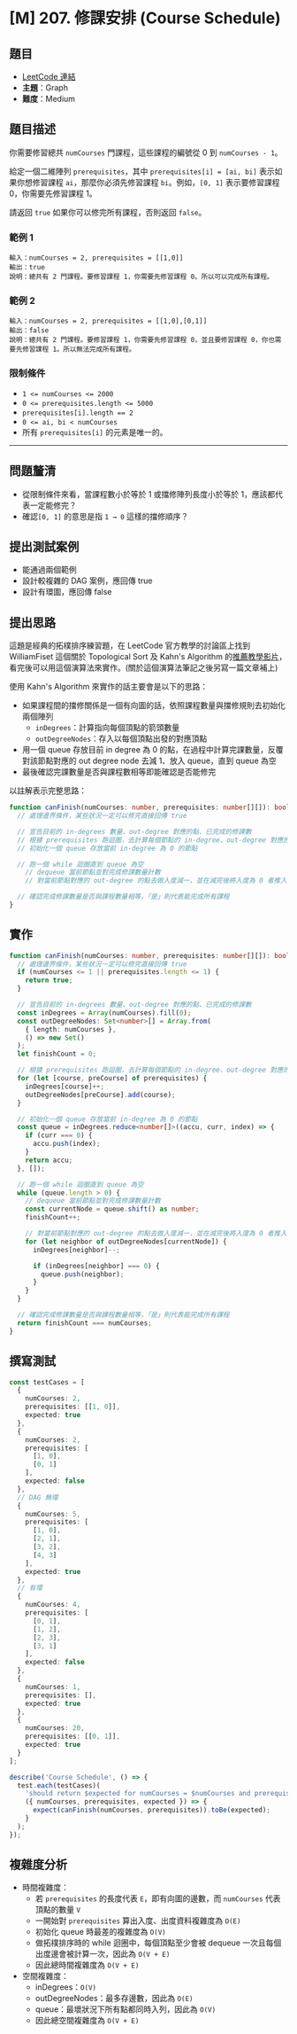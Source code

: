 # [M] 207. 修課安排 (Course Schedule)

## 題目

- [LeetCode 連結](https://leetcode.com/problems/course-schedule)
- **主題**：Graph
- **難度**：Medium

## 題目描述

你需要修習總共 `numCourses` 門課程，這些課程的編號從 0 到 `numCourses - 1`。

給定一個二維陣列 `prerequisites`，其中 `prerequisites[i] = [ai, bi]` 表示如果你想修習課程 `ai`，那麼你必須先修習課程 `bi`。例如，`[0, 1]` 表示要修習課程 0，你需要先修習課程 1。

請返回 `true` 如果你可以修完所有課程，否則返回 `false`。

### 範例 1

```plain
輸入：numCourses = 2, prerequisites = [[1,0]]
輸出：true
說明：總共有 2 門課程。要修習課程 1，你需要先修習課程 0。所以可以完成所有課程。
```

### 範例 2

```plain
輸入：numCourses = 2, prerequisites = [[1,0],[0,1]]
輸出：false
說明：總共有 2 門課程。要修習課程 1，你需要先修習課程 0，並且要修習課程 0，你也需要先修習課程 1。所以無法完成所有課程。
```

### 限制條件

- `1 <= numCourses <= 2000`
- `0 <= prerequisites.length <= 5000`
- `prerequisites[i].length == 2`
- `0 <= ai, bi < numCourses`
- 所有 `prerequisites[i]` 的元素是唯一的。

---

## 問題釐清

- 從限制條件來看，當課程數小於等於 1 或擋修陣列長度小於等於 1，應該都代表一定能修完？
- 確認`[0, 1]` 的意思是指 `1 → 0` 這樣的擋修順序？

## 提出測試案例

- 能通過兩個範例
- 設計較複雜的 DAG 案例，應回傳 true
- 設計有環圖，應回傳 false

## 提出思路

這題是經典的拓樸排序練習題，在 LeetCode 官方教學的討論區上找到 WilliamFiset 這個關於 Topological Sort 及 Kahn's Algorithm 的[推薦教學影片](https://www.youtube.com/watch?v=cIBFEhD77b4)，看完後可以用這個演算法來實作。(關於這個演算法筆記之後另寫一篇文章補上)

使用 Kahn's Algorithm 來實作的話主要會是以下的思路：

- 如果課程間的擋修關係是一個有向圖的話，依照課程數量與擋修規則去初始化兩個陣列
  - `inDegrees`：計算指向每個頂點的箭頭數量
  - `outDegreeNodes`：存入以每個頂點出發的對應頂點
- 用一個 queue 存放目前 in degree 為 0 的點，在過程中計算完課數量，反覆對該節點對應的 out degree node 去減 1、放入 queue，直到 queue 為空
- 最後確認完課數量是否與課程數相等即能確認是否能修完

以註解表示完整思路：

```ts
function canFinish(numCourses: number, prerequisites: number[][]): boolean {
  // 處理邊界條件，某些狀況一定可以修完直接回傳 true

  // 宣告目前的 in-degrees 數量、out-degree 對應的點、已完成的修課數
  // 根據 prerequisites 跑迴圈，去計算每個節點的 in-degree、out-degree 對應的點
  // 初始化一個 queue 存放當前 in-degree 為 0 的節點

  // 跑一個 while 迴圈直到 queue 為空
    // dequeue 當前節點並對完成修課數量計數
    // 對當前節點對應的 out-degree 的點去做入度減一，並在減完後將入度為 0 者推入 queue 中

  // 確認完成修課數量是否與課程數量相等，「是」則代表能完成所有課程
}
```

## 實作

```ts
function canFinish(numCourses: number, prerequisites: number[][]): boolean {
  // 處理邊界條件，某些狀況一定可以修完直接回傳 true
  if (numCourses <= 1 || prerequisites.length <= 1) {
    return true;
  }

  // 宣告目前的 in-degrees 數量、out-degree 對應的點、已完成的修課數
  const inDegrees = Array(numCourses).fill(0);
  const outDegreeNodes: Set<number>[] = Array.from(
    { length: numCourses },
    () => new Set()
  );
  let finishCount = 0;

  // 根據 prerequisites 跑迴圈，去計算每個節點的 in-degree、out-degree 對應的點
  for (let [course, preCourse] of prerequisites) {
    inDegrees[course]++;
    outDegreeNodes[preCourse].add(course);
  }

  // 初始化一個 queue 存放當前 in-degree 為 0 的節點
  const queue = inDegrees.reduce<number[]>((accu, curr, index) => {
    if (curr === 0) {
      accu.push(index);
    }
    return accu;
  }, []);

  // 跑一個 while 迴圈直到 queue 為空
  while (queue.length > 0) {
    // dequeue 當前節點並對完成修課數量計數
    const currentNode = queue.shift() as number;
    finishCount++;

    // 對當前節點對應的 out-degree 的點去做入度減一，並在減完後將入度為 0 者推入 queue 中
    for (let neighbor of outDegreeNodes[currentNode]) {
      inDegrees[neighbor]--;

      if (inDegrees[neighbor] === 0) {
        queue.push(neighbor);
      }
    }
  }

  // 確認完成修課數量是否與課程數量相等，「是」則代表能完成所有課程
  return finishCount === numCourses;
}
```

## 撰寫測試

```ts
const testCases = [
  {
    numCourses: 2,
    prerequisites: [[1, 0]],
    expected: true
  },
  {
    numCourses: 2,
    prerequisites: [
      [1, 0],
      [0, 1]
    ],
    expected: false
  },
  // DAG 無環
  {
    numCourses: 5,
    prerequisites: [
      [1, 0],
      [2, 1],
      [3, 2],
      [4, 3]
    ],
    expected: true
  },
  // 有環
  {
    numCourses: 4,
    prerequisites: [
      [0, 1],
      [1, 2],
      [2, 3],
      [3, 1]
    ],
    expected: false
  },
  {
    numCourses: 1,
    prerequisites: [],
    expected: true
  },
  {
    numCourses: 20,
    prerequisites: [[0, 1]],
    expected: true
  }
];

describe('Course Schedule', () => {
  test.each(testCases)(
    'should return $expected for numCourses = $numCourses and prerequisites = $prerequisites',
    ({ numCourses, prerequisites, expected }) => {
      expect(canFinish(numCourses, prerequisites)).toBe(expected);
    }
  );
});
```

## 複雜度分析

- 時間複雜度：
  - 若 `prerequisites` 的長度代表 `E`，即有向圖的邊數，而 `numCourses` 代表頂點的數量 `V`
  - 一開始對 `prerequisites` 算出入度、出度資料複雜度為 `O(E)`
  - 初始化 queue 時最差的複雜度為 `O(V)`
  - 做拓樸排序時的 while 迴圈中，每個頂點至少會被 dequeue 一次且每個出度邊會被計算一次，因此為 `O(V + E)`
  - 因此總時間複雜度為 `O(V + E)`
- 空間複雜度：
  - inDegrees：`O(V)`
  - outDegreeNodes：最多存邊數，因此為 `O(E)`
  - queue：最壞狀況下所有點都同時入列，因此為 `O(V)`
  - 因此總空間複雜度為 `O(V + E)`
